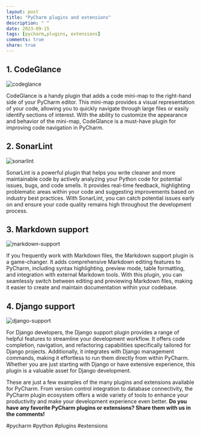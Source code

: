 ```yaml
---
layout: post
title: "PyCharm plugins and extensions"
description: " "
date: 2023-09-15
tags: [pycharm,plugins, extensions]
comments: true
share: true
---
```


## 1. CodeGlance

![codeglance](https://plugins.jetbrains.com/files/7275/screenshot_17623.png)

CodeGlance is a handy plugin that adds a code mini-map to the right-hand side of your PyCharm editor. This mini-map provides a visual representation of your code, allowing you to quickly navigate through large files or easily identify sections of interest. With the ability to customize the appearance and behavior of the mini-map, CodeGlance is a must-have plugin for improving code navigation in PyCharm.

## 2. SonarLint

![sonarlint](https://plugins.jetbrains.com/files/7973/screenshot_18368.png)

SonarLint is a powerful plugin that helps you write cleaner and more maintainable code by actively analyzing your Python code for potential issues, bugs, and code smells. It provides real-time feedback, highlighting problematic areas within your code and suggesting improvements based on industry best practices. With SonarLint, you can catch potential issues early on and ensure your code quality remains high throughout the development process.

## 3. Markdown support

![markdown-support](https://plugins.jetbrains.com/files/5970/screenshot_15004.png)

If you frequently work with Markdown files, the Markdown support plugin is a game-changer. It adds comprehensive Markdown editing features to PyCharm, including syntax highlighting, preview mode, table formatting, and integration with external Markdown tools. With this plugin, you can seamlessly switch between editing and previewing Markdown files, making it easier to create and maintain documentation within your codebase.

## 4. Django support

![django-support](https://plugins.jetbrains.com/files/8608/screenshot_26037.png)

For Django developers, the Django support plugin provides a range of helpful features to streamline your development workflow. It offers code completion, navigation, and refactoring capabilities specifically tailored for Django projects. Additionally, it integrates with Django management commands, making it effortless to run them directly from within PyCharm. Whether you are just starting with Django or have extensive experience, this plugin is a valuable asset for Django development.

These are just a few examples of the many plugins and extensions available for PyCharm. From version control integration to database connectivity, the PyCharm plugin ecosystem offers a wide variety of tools to enhance your productivity and make your development experience even better. **Do you have any favorite PyCharm plugins or extensions? Share them with us in the comments!**

#pycharm #python #plugins #extensions